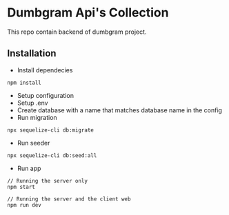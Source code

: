 # Dumbgram Api's Collection
This repo contain backend of dumbgram project.

## Installation
- Install dependecies
```
npm install
```
- Setup configuration
- Setup .env
- Create database with a name that matches database name in the config
- Run migration
```
npx sequelize-cli db:migrate
```
- Run seeder
```
npx sequelize-cli db:seed:all
```
- Run app
```
// Running the server only
npm start

// Running the server and the client web
npm run dev
```



